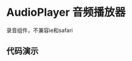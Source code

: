 <!--
 * @Descripttion: 
 * @Author: gulingxin
 * @Date: 2021-01-29 11:10:38
 * @LastEditTime: 2021-01-29 11:11:49
-->
# AudioPlayer 音频播放器
录音组件，不兼容ie和safari

## 代码演示
